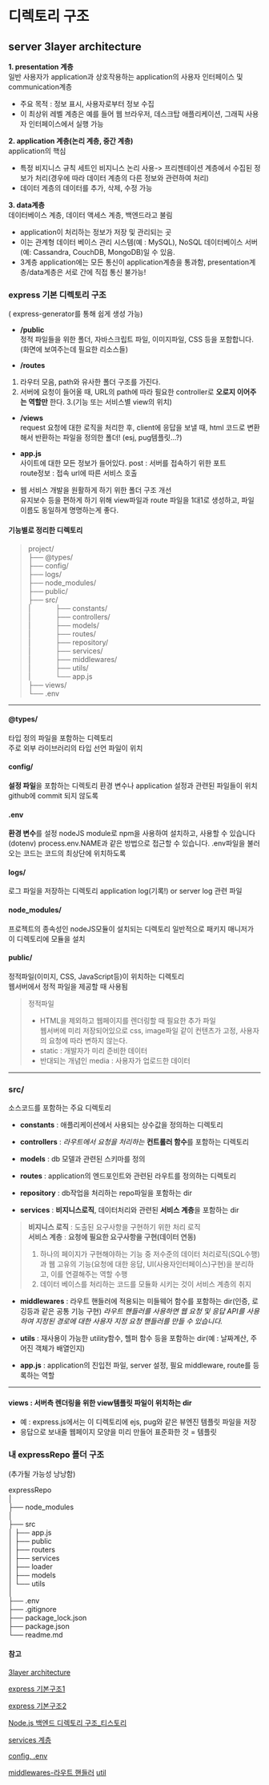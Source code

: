 # 디렉토리 구조

## **server** 3layer architecture
**1. presentation 계층**  
일반 사용자가  application과 상호작용하는 application의 사용자 인터페이스 및 communication계층  
- 주요 목적 : 정보 표시, 사용자로부터 정보 수집  
- 이 최상위 레벨 계층은 예를 들어 웹 브라우저, 데스크탑 애플리케이션, 그래픽 사용자 인터페이스에서 실행 가능   

**2. application 계층(논리 계층, 중간 계층)**  
application의 핵심  
- 특정 비지니스 규칙 세트인 비지니스 논리 사용-> 프리젠테이션 계층에서 수집된 정보가 처리(경우에 따라 데이터 계층의 다른 정보와 관련하여 처리)  
- 데이터 계층의 데이터를 추가, 삭제, 수정 가능

**3. data계층**  
데이터베이스 계층, 데이터 액세스 계층, 백엔드라고 불림  
- application이 처리하는 정보가 저장 및 관리되는 곳  
- 이는 관계형 데이터 베이스 관리 시스템(예 : MySQL),  NoSQL 데이터베이스 서버(예: Cassandra,  CouchDB, MongoDB)일 수 있음.
- 3계층 application에는 모든 통신이 application계층을 통과함, presentation계층/data계층은 서로 간에 직접 통신 불가능!  

### express 기본 디렉토리 구조
( express-generator를 통해 쉽게 생성 가능)

- **/public**  
정적 파일들을 위한 폴더, 자바스크립트 파일, 이미지파일, CSS 등을 포함합니다. (화면에 보여주는데 필요한 리소스들)  

- **/routes**  
1. 라우터 모음, path와 유사한 폴더 구조를 가진다.
2. 서버에 요청이 들어올 때, URL의 path에 따라 필요한 controller로 **오로지 이어주는 역할만** 한다.
3.(기능 또는 서비스별 view의 위치)

- **/views**  
request 요청에 대한 로직을 처리한 후, client에 응답을 보낼 때, html 코드로 변환해서 반환하는 파일을 정의한 폴더! (esj, pug템플릿...?)

- **app.js**  
사이트에 대한 모든 정보가 들어있다.
post : 서버를 접속하기 위한 포트  
route정보 : 접속 url에 따른 서비스 호출  

- 웹 서비스 개발을 원활하게 하기 위한 폴더 구조 개선  
유지보수 등을 편하게 하기 위해 view파일과 route 파일을 1대1로 생성하고, 파일이름도 동일하게 명명하는게 좋다. 


#### 기능별로 정리한 디렉토리

>project/  
  ├── @types/  
  ├── config/  
  ├── logs/  
  ├── node_modules/  
  ├── public/  
  ├── src/    
  |       ├── constants/  
  |       ├── controllers/  
  |       ├── models/  
  |       ├── routes/  
  |       ├── repository/  
  |     ├── services/   
  |      ├── middlewares/   
  |       ├── utils/   
  |       └── app.js   
  ├── views/   
  └── .env   

---   
#### @types/ 
타입 정의 파일을 포함하는 디렉토리  
주로 외부 라이브러리의 타입 선언 파일이 위치

#### config/
**설정 파일**을 포함하는 디렉토리
환경 변수나 application 설정과 관련된 파일들이 위치
github에 commit 되지 않도록

#### .env
**환경 변수**를 설정
nodeJS module로 npm을 사용하여 설치하고, 사용할 수 있습니다(dotenv)
process.env.NAME과 같은 방법으로 접근할 수 있습니다. 
.env파일을 불러오는 코드는 코드의 최상단에 위치하도록  

#### logs/
로그 파일을 저장하는 디렉토리
application log(기록!) or server log 관련 파일

#### node_modules/
프로젝트의 종속성인 nodeJS모듈이 설치되는 디렉토리
일반적으로 패키지 매니저가 이 디렉토리에 모듈을 설치

#### public/
정적파일(이미지, CSS, JavaScript등)이 위치하는 디렉토리  
웹서버에서 정적 파일을 제공할 때 사용됨
>  정적파일  
>- HTML을 제외하고 웹페이지를 렌더링할 때 필요한 추가 파일   
웹서버에 미리 저장되어있으로 css, image파일 같이 컨텐츠가 고정, 사용자의 요청에 따라 변하지 않는다.  
>- static : 개발자가 미리 준비한 데이터  
>- 반대되는 개념인 media : 사용자가 업로드한 데이터


---
### src/
소스코드를 포함하는 주요 디렉토리
- **constants** : 애플리케이션에서 사용되는 상수값을 정의하는 디렉토리

- **controllers** : *라우트에서 요청을 처리하는* **컨트롤러 함수**를 포함하는 디렉토리

- **models** : db 모델과 관련된 스키마를 정의

- **routes** : application의 엔드포인트와 관련된 라우트를 정의하는 디렉토리

- **repository** : db작업을 처리하는 repo파일을 포함하는 dir

- **services** : **비지니스로직**, 데이터처리와 관련된 **서비스 계층**을 포함하는 dir  
>**비지니스 로직** : 도출된 요구사항을 구현하기 위한 처리 로직  
> **서비스 계층** : **요청에 필요한 요구사항을 구현(데이터 연동)**  
>1. 하나의 페이지가 구현해야하는 기능 중 저수준의 데이터 처리로직(SQL수행)과 웹 고유의 기능(요청에 대한 응답, UI(사용자인터페이스)구현)을 분리하고, 이를 연결해주는 역할 수행  
>2. 데이터 베이스를 처리하는 코드를 모듈화 시키는 것이 서비스 계층의 취지  

- **middlewares** : 라우트 핸들러에 적용되는 미들웨어 함수를 포함하는 dir(인증, 로깅등과 같은 공통 기능 구현)
*라우트 핸들러를 사용하면 웹 요청 및 응답 API를 사용하여 지정된 경로에 대한 사용자 지정 요청 핸들러를 만들 수 있습니다.*

- **utils** : 재사용이 가능한 utility함수, 헬퍼 함수 등을 포함하는 dir(예 : 날짜계산, 주어진 객체가 배열인지)

- **app.js** : application의 진입전 파일, server 설정, 필요 middleware, route를 등록하는 역할
---
#### views : 서버측 렌더링을 위한 view템플릿 파일이 위치하는 dir
- 예 : express.js에서는 이 디렉토리에 ejs, pug와 같은 뷰엔진 템플릿 파일을 저장  
- 응답으로 보내줄 웹페이지 모양을 미리 만들어 표준화한 것 = 템플릿

### 내 expressRepo 폴더 구조
(추가될 가능성 낭낭함)

expressRepo  
│  
├── node_modules  
│     
├── src  
│   ├── app.js   
│   ├── public  
│   ├── routers   
│   ├── services  
│   ├── loader    
│   ├── models  
│   └── utils  
│  
├── .env  
├── .gitignore  
├── package_lock.json  
├── package.json  
└── readme.md    



#### 참고
[3layer architecture](https://nowgnas.github.io/posts/backendlayer/)

[express 기본구조1](https://velog.io/@ldy290/nodejs-express-%EA%B8%B0%EB%B3%B8-%ED%8F%B4%EB%8D%94-%EA%B5%AC%EC%A1%B0)

[express 기본구조2](https://han-py.tistory.com/412)

[Node.js 백엔드 디렉토리 구조_티스토리](https://close852.tistory.com/125)

[services 계층](https://chan-co.tistory.com/120#:~:text=Service%20%EA%B3%84%EC%B8%B5%EC%9D%80%20%ED%95%98%EB%82%98%EC%9D%98%20%ED%8E%98%EC%9D%B4%EC%A7%80%EA%B0%80%20%EA%B5%AC%ED%98%84%ED%95%B4%EC%95%BC%20%ED%95%98%EB%8A%94%20%EA%B8%B0%EB%8A%A5%20%EC%A4%91,%EB%8D%B0%EC%9D%B4%ED%84%B0%EB%B2%A0%EC%9D%B4%EC%8A%A4%EB%A5%BC%20%EC%B2%98%EB%A6%AC%ED%95%98%EB%8A%94%20%EC%BD%94%EB%93%9C%EB%A5%BC%20%EB%AA%A8%EB%93%88%ED%99%94%20%EC%8B%9C%ED%82%A4%EB%8A%94%EA%B2%83%EC%9D%B4%20%EC%84%9C%EB%B9%84%EC%8A%A4%20%EA%B3%84%EC%B8%B5%EC%9D%98%20%EC%B7%A8%EC%A7%80%EC%9D%B4%EB%8B%A4.)

[config, .env](https://techbless.github.io/2020/03/24/env%EC%99%80-%ED%99%98%EA%B2%BD%EB%B3%80%EC%88%98%EB%A5%BC-config%ED%8C%8C%EC%9D%BC%EB%B3%B4%EB%8B%A4-%EC%84%A0%ED%98%B8%ED%95%98%EB%8A%94-%EC%9D%B4%EC%9C%A0%EC%99%80-undefined-%ED%95%B4%EA%B2%B0%EB%B2%95/)

[ middlewares-라우트 핸들러](https://space-rumi.tistory.com/159)
[util](https://m.blog.naver.com/kim-stone/60189885716)